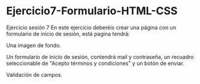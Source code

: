 # Ejercicio7-Formulario-HTML-CSS

Ejercicio sesión 7
En este ejercicio deberéis crear una página con un formulario de inicio de sesión, está pagina tendrá:



Una imagen de fondo.

Un formulario de inicio de sesión, contendrá mail y contraseña, un recuadro seleccionable de "Acepto términos y condiciones" y un botón de enviar.

Validación de campos.
